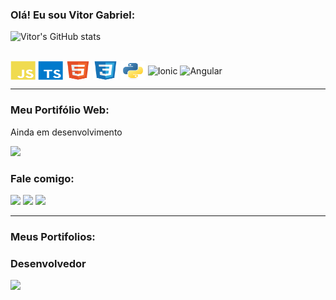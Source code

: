 ### Olá! Eu sou Vitor Gabriel:

<div align="left" style="display: inline_block">
  
![Vitor's GitHub stats](https://github-readme-stats.vercel.app/api?username=Vitor-Gabriel-KR&show_icons=true&theme=gruvbox)

  </div>

    

   



<div style="display: inline_block"><br>
  <img align="center" alt="Js" height="30" width="40" src="https://raw.githubusercontent.com/devicons/devicon/master/icons/javascript/javascript-plain.svg">
  <img align="center" alt="Ts" height="30" width="40" src="https://raw.githubusercontent.com/devicons/devicon/master/icons/typescript/typescript-plain.svg">
  <img align="center" alt="HTML" height="30" width="40" src="https://raw.githubusercontent.com/devicons/devicon/master/icons/html5/html5-original.svg">
  <img align="center" alt="CSS" height="30" width="40" src="https://raw.githubusercontent.com/devicons/devicon/master/icons/css3/css3-original.svg">
   <img align="center" alt="Python" height="30" width="40" src="https://raw.githubusercontent.com/devicons/devicon/master/icons/python/python-original.svg">
  <img align="center" alt="Ionic" height="30" width="40"  src="https://cdn.jsdelivr.net/gh/devicons/devicon/icons/ionic/ionic-original.svg" />
  <img align="center" alt="Angular" height="30" width="40" src="https://cdn.jsdelivr.net/gh/devicons/devicon/icons/angularjs/angularjs-original.svg" />
</div>

  ---
   ### Meu Portifólio Web:
   <div>
   Ainda em desenvolvimento
   </div>
   
  <a href = "https://vitor-gabriel-kr.github.io/Portifolio-Final/"><img src="https://img.shields.io/badge/website-000000?style=for-the-badge&logo=About.me&logoColor=white" target="_blank"></a>
  
  ### Fale comigo:
 
<div>
   <a href="https://www.linkedin.com/in/vitor-gabriel-49a500269/" target="_blank"><img src="https://img.shields.io/badge/-LinkedIn-%230077B5?style=for-the-badge&logo=linkedin&logoColor=white" target="_blank"></a> 
 <a href="https://twitter.com/KroshaResheniye" target="_blank"><img src="https://img.shields.io/badge/Twitter-1DA1F2?style=for-the-badge&logo=twitter&logoColor=white" target="_blank"></a> 
  <a href = "https://mail.google.com/mail/u/0/#inbox"><img src="https://img.shields.io/badge/Gmail-D14836?style=for-the-badge&logo=gmail&logoColor=white" target="_blank"></a>
  
---
  
### Meus Portifolios:

</div>

  ### Desenvolvedor        

  <a href = "https://drive.google.com/file/d/1XK53xgxmIoN2RMDC_Lvlq0nmfv2_Q5YD/view?usp=drive_link"><img src="https://img.shields.io/badge/UpWork-6FDA44?style=for-the-badge&logo=Upwork&logoColor=white" target="_blank"></a>

